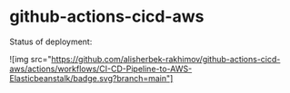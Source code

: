 # github-actions-cicd-aws

Status of deployment:

![img src="https://github.com/alisherbek-rakhimov/github-actions-cicd-aws/actions/workflows/CI-CD-Pipeline-to-AWS-Elasticbeanstalk/badge.svg?branch=main"]